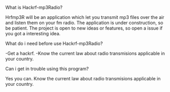 What is Hackrf-mp3Radio?

Hrfmp3R will be an application which let you transmit mp3 files over the air and listen them on your fm radio. The application is under construction, so be patient.
The project is open to new ideas or features, so open a issue if you got a interesting idea.


What do i need before use Hackrf-mp3Radio?
  
  -Get a hackrf.
  -Know the current law about radio transmisions applicable in your country.
  

Can i get in trouble using this program?
  
  Yes you can. Know the current law about radio transmisions applicable in your country.
  

